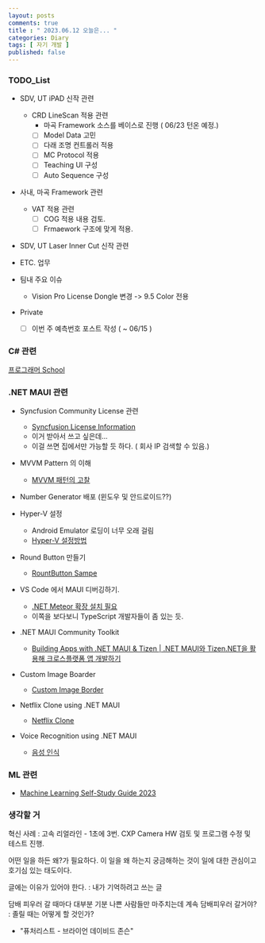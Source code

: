 ```yaml
---
layout: posts
comments: true
title : " 2023.06.12 오늘은... "
categories: Diary
tags: [ 자기 개발 ]
published: false
---
```


### TODO_List

- SDV, UT iPAD 신작 관련

  - CRD LineScan 적용 관련
    - 마곡 Framework 소스를 베이스로 진행 ( 06/23 턴온 예정.)
    - [ ] Model Data 고민
    - [ ] 다래 조명 컨트롤러 적용
    - [ ] MC Protocol 적용
    - [ ] Teaching UI 구성
    - [ ] Auto Sequence 구성

- 사내, 마곡 Framework 관련

  - VAT 적용 관련
    - [ ] COG 적용 내용 검토.
    - [ ] Frmaework 구조에 맞게 적용.

- SDV, UT Laser Inner Cut 신작 관련

- ETC. 업무

- 팀내 주요 이슈
  - Vision Pro License Dongle 변경 -> 9.5 Color 전용

- Private
  - [ ] 이번 주 예측번호 포스트 작성 ( ~ 06/15 )

### C# 관련

[프로그래머 School](https://school.programmers.co.kr/)

### .NET MAUI 관련

- Syncfusion Community License 관련
  - [Syncfusion License Information](https://www.syncfusion.com/sales/communitylicense?question=how-long-are-the-licenses-valid-)
  - 이거 받아서 쓰고 싶은데...
  - 이걸 쓰면 집에서만 가능할 듯 하다. ( 회사 IP 검색할 수 있음.)

- MVVM Pattern 의 이해
  - [MVVM 패턴의 고찰](https://forum.dotnetdev.kr/t/mvvm/2475)

- Number Generator 배포 (윈도우 및 안드로이드??)

- Hyper-V 설정
  - Android Emulator 로딩이 너무 오래 걸림
  - [Hyper-V 설정방법](https://learn.microsoft.com/ko-kr/xamarin/android/get-started/installation/android-emulator/hardware-acceleration?tabs=vswin&pivots=windows#hyper-v)

- Round Button 만들기
  - [RountButton Sampe](https://mallibone.com/post/dotnetmaui-countdown-button)

- VS Code 에서 MAUI 디버깅하기.
  - [.NET Meteor 확장 설치 필요](https://github.com/JaneySprings/DotNet.Meteor)
  - 이쪽을 보다보니 TypeScript 개발자들이 좀 있는 듯.

- .NET MAUI Community Toolkit
  - [Building Apps with .NET MAUI & Tizen | .NET MAUI와 Tizen.NET을 활용해 크로스플랫폼 앱 개발하기](https://www.youtube.com/watch?v=0tQNsHc-410)

- Custom Image Boarder
  - [Custom Image Border](https://youtu.be/yywrga8yZpE)

- Netflix Clone using .NET MAUI
  - [Netflix Clone](https://www.youtube.com/watch?v=NBbJvmfbQYE)

- Voice Recognition using .NET MAUI
  - [음성 인식](https://devblogs.microsoft.com/dotnet/speech-recognition-in-dotnet-maui-with-community-toolkit/)

### ML 관련

- [Machine Learning Self-Study Guide 2023](https://medium.com/@turancandas/machine-learning-self-study-guide-2023-1-6-248f4b2da43f)

### 생각할 거

혁신 사례
 : 고속 리얼라인 - 1초에 3번.
   CXP Camera
   HW 검토 및 프로그램 수정 및 테스트 진행.

어떤 일을 하든 왜?가 필요하다.
이 일을 왜 하는지 궁금해하는 것이 일에 대한 관심이고 호기심 있는 태도이다.

글에는 이유가 있어야 한다.
 : 내가 기억하려고 쓰는 글

담배 피우러 갈 때마다 대부분 기분 나쁜 사람들만 마주치는데 계속 담배피우러 갈거야?
 : 졸릴 때는 어떻게 할 것인가?

- "퓨처리스트 - 브라이언 데이비드 존슨"
